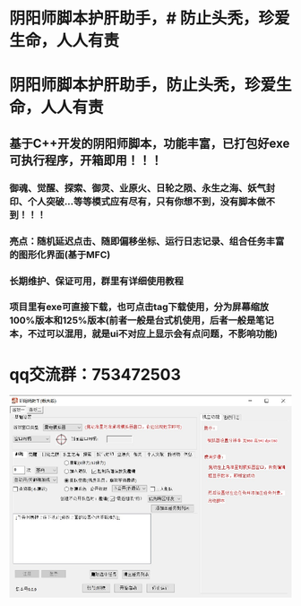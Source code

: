 # 阴阳师脚本护肝助手，# 防止头秃，珍爱生命，人人有责

# 阴阳师脚本护肝助手，防止头秃，珍爱生命，人人有责


## 基于C++开发的阴阳师脚本，功能丰富，已打包好exe可执行程序，开箱即用！！！


### 御魂、觉醒、探索、御灵、业原火、日轮之陨、永生之海、妖气封印、个人突破...等等模式应有尽有，只有你想不到，没有脚本做不到！！！


### 亮点：随机延迟点击、随即偏移坐标、运行日志记录、组合任务丰富的图形化界面(基于MFC)


### 长期维护、保证可用，群里有详细使用教程

### 项目里有exe可直接下载，也可点击tag下载使用，分为屏幕缩放100%版本和125%版本(前者一般是台式机使用，后者一般是笔记本，不过可以混用，就是ui不对应上显示会有点问题，不影响功能)

# qq交流群：753472503

![pic1](./001.jpg)
